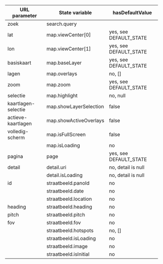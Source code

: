 | URL parameter       | State variable                  | hasDefaultValue        |
|---------------------|---------------------------------|------------------------|
| zoek                | search.query || search.location | no, null               |
| lat                 | map.viewCenter[0]               | yes, see DEFAULT_STATE |
| lon                 | map.viewCenter[1]               | yes, see DEFAULT_STATE |
| basiskaart          | map.baseLayer                   | yes, see DEFAULT_STATE |
| lagen               | map.overlays                    | no, []                 |
| zoom                | map.zoom                        | yes, see DEFAULT_STATE |
| selectie            | map.highlight                   | no, null               |
| kaartlagen-selectie | map.showLayerSelection          | false                  |
| actieve-kaartlagen  | map.showActiveOverlays          | false                  |
| volledig-scherm     | map.isFullScreen                | false                  |
|                     | map.isLoading                   | no                     |
| pagina              | page                            | yes, see DEFAULT_STATE |
| detail              | detail.uri                      | no, detail is null     |
|                     | detail.isLoading                | no, detail is null     |
| id                  | straatbeeld.panoId              | no                     |
|                     | straatbeeld.date                | no                     |
|                     | straatbeeld.location            | no                     |
| heading             | straatbeeld.heading             | no                     |
| pitch               | straatbeeld.pitch               | no                     |
| fov                 | straatbeeld.fov                 | no                     |
|                     | straatbeeld.hotspots            | no, []                 |
|                     | straatbeeld.isLoading           | no                     |
|                     | straatbeeld.image               | no                     |
|                     | straatbeeld.isInitial           | no                     |